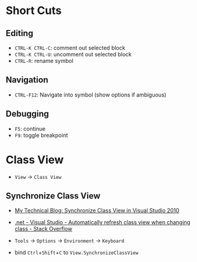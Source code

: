 

Short Cuts
==========

Editing
-------


* `CTRL-K CTRL-C`: comment out selected block
* `CTRL-K CTRL-U`: uncomment out selected block
* `CTRL-R`: rename symbol

Navigation
----------

* `CTRL-F12`: Navigate into symbol (show options if ambiguous)


Debugging
---------

* `F5`: continue
* `F9`: toggle breakpoint

Class View
==========

* `View` -> `Class View`

Synchronize Class View
----------------------

* [My Technical Blog: Synchronize Class View in Visual Studio 2010](http://techshangrila.blogspot.com.au/2014/05/synchronize-class-view-in-visual-studio.html)
* [.net - Visual Studio - Automatically refresh class view when changing class - Stack Overflow](http://stackoverflow.com/questions/546113/visual-studio-automatically-refresh-class-view-when-changing-class)



* `Tools` -> `Options` -> `Environment` -> `Keyboard`
* bind `Ctrl`+`Shift`+`C` to `View.SynchronizeClassView`




